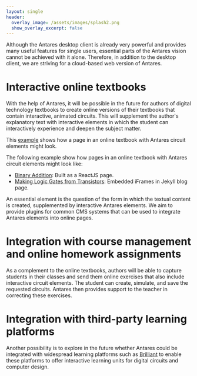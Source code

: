 ```yaml
---
layout: single
header:
  overlay_image: /assets/images/splash2.png
  show_overlay_excerpt: false
---
```


Although the Antares desktop client is already very powerful and provides many useful features for single users, essential parts of the Antares vision cannot be achieved with it alone. Therefore, in addition to the desktop client, we are striving for a cloud-based web version of Antares.

# Interactive online textbooks

With the help of Antares, it will be possible in the future for authors of digital technology textbooks to create online versions of their textbooks that contain interactive, animated circuits. This will supplement the author's explanatory text with interactive elements in which the student can interactively experience and deepen the subject matter.

This [example](../antares-web.html) shows how a page in an online textbook with Antares circuit elements might look.

The following example show how pages in an online textbook with Antares circuit elements might look like:

- [Binary Addition](../antares-web.html): Built as a ReactJS page.
- [Making Logic Gates from Transistors](/gates-from-transistors): Embedded iFrames in Jekyll blog page.

An essential element is the question of the form in which the textual content is created, supplemented by interactive Antares elements. We aim to provide plugins for common CMS systems that can be used to integrate Antares elements into online pages.

# Integration with course management and online homework assignments

As a complement to the online textbooks, authors will be able to capture students in their classes and send them online exercises that also include interactive circuit elements. The student can create, simulate, and save the requested circuits. Antares then provides support to the teacher in correcting these exercises.

# Integration with third-party learning platforms

Another possibility is to explore in the future whether Antares could be integrated with widespread learning platforms such as [Brilliant](https://brilliant.org) to enable these platforms to offer interactive learning units for digital circuits and computer design.
